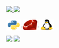 <div>
  <a href="https://github.com/kami967">
  <img height="180em" src="https://github-readme-stats.vercel.app/api?username=kami967&show_icons=true&theme=monokai&include_all_commits=true&count_private=true"/>
  <img height="180em" src="https://github-readme-stats.vercel.app/api/top-langs/?username=kami967&layout=compact&langs_count=7&theme=monokai"/>
</div>

<div style="display: inline_block"><br>
  <img align="center" alt="python" height="30" width="40" src="https://raw.githubusercontent.com/devicons/devicon/master/icons/python/python-original.svg">
  <img align="center" alt="ruby" height="30" width="40" src="https://raw.githubusercontent.com/devicons/devicon/master/icons/ruby/ruby-original.svg">
  <img align="center" alt="linux" height="30" width="40" src="https://raw.githubusercontent.com/devicons/devicon/master/icons/linux/linux-original.svg">

</div>


<a href="https://www.youtube.com/channel/UCJkin6DTYFyu4ldvQHaR3rQ" target="_blank"><img src="https://img.shields.io/badge/YouTube-FF0000?style=for-the-badge&logo=youtube&logoColor=white" target="_blank"></a>
<a href="https://discord.gg/KNZCCGFAgb" target="_blank"><img src="https://img.shields.io/badge/Discord-7289DA?style=for-the-badge&logo=discord&logoColor=white" target="_blank">
